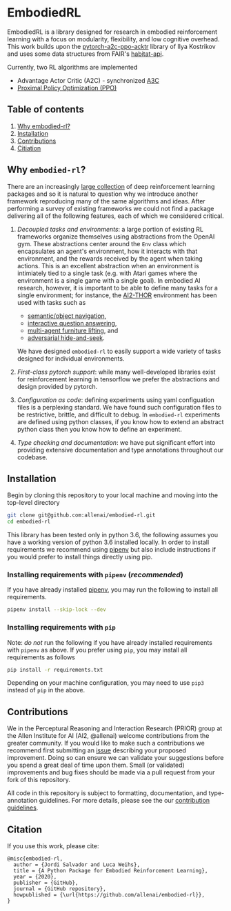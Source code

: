 # EmbodiedRL

EmbodiedRL is a library designed for research in embodied reinforcement learning with
a focus on modularity, flexibility, and low cognitive overhead. This work builds upon
the [pytorch-a2c-ppo-acktr](https://github.com/ikostrikov/pytorch-a2c-ppo-acktr-gail) 
library of Ilya Kostrikov and uses some data structures from FAIR's 
[habitat-api](https://github.com/facebookresearch/habitat-api).

Currently, two RL algorithms are implemented

* Advantage Actor Critic (A2C) - synchronized [A3C](https://arxiv.org/pdf/1602.01783v1.pdf)
* [Proximal Policy Optimization (PPO)](https://arxiv.org/pdf/1707.06347.pdf)

## Table of contents

1. [Why embodied-rl?](#why)
1. [Installation](#installation)
1. [Contributions](#contributions)
1. [Citiation](#citation)

## Why `embodied-rl`?

There are an increasingly 
[large collection](https://winderresearch.com/a-comparison-of-reinforcement-learning-frameworks-dopamine-rllib-keras-rl-coach-trfl-tensorforce-coach-and-more/) 
of deep reinforcement learning packages and so it is natural to question why we introduce another framework
reproducing many of the same algorithms and ideas. After performing a survey of existing frameworks we
could not find a package delivering all of the following features, each of which we considered critical.

1. *Decoupled tasks and environments*: a large portion of existing RL frameworks organize themselves using abstractions 
   from the OpenAI gym. These abstractions center around the `Env` class which encapsulates an agent's environment,
   how it interacts with that environment, and the rewards received by the agent when taking actions. This 
   is an excellent abstraction when an environment is intimiately tied to a single task (e.g. with Atari games
   where the environment is a single game with a single goal). In embodied AI research, however, it is important to be 
   able to define many tasks for a single environment; for instance, the [AI2-THOR](https://ai2thor.allenai.org/)
   environment has been used with tasks such as
   
    * [semantic/object navigation](https://arxiv.org/abs/1810.06543),
    * [interactive question answering](https://arxiv.org/abs/1712.03316),
    * [multi-agent furniture lifting](https://prior.allenai.org/projects/two-body-problem), and
    * [adversarial hide-and-seek](https://arxiv.org/abs/1912.08195).
   
   We have designed `embodied-rl` to easily support a wide variety of tasks designed for individual environments.
    
1. *First-class pytorch support*: while many well-developed libraries exist for reinforcement learning in 
   tensorflow we prefer the abstractions and design provided by pytorch.
1. *Configuration as code*: defining experiments using yaml configuation files is a perplexing standard. We have found
   such configuration files to be restrictive, brittle, and difficult to debug. In `embodied-rl` experiments are 
   defined using python classes, if you know how to extend an abstract python class then you know how to define an
   experiment.
1. *Type checking and documentation*: we have put significant effort into providing extensive documentation and type
   annotations throughout our codebase.


## Installation

Begin by cloning this repository to your local machine and moving into the top-level directory

```bash
git clone git@github.com:allenai/embodied-rl.git
cd embodied-rl
```

This library has been tested only in python 3.6, the following assumes you have a working
version of python 3.6 installed locally. In order to install requirements we recommend
using [pipenv](https://pipenv.kennethreitz.org/en/latest/) but also include instructions if
you would prefer to install things directly using pip.

### Installing requirements with `pipenv` (*recommended*)

If you have already installed [pipenv](https://pipenv.kennethreitz.org/en/latest/), you may
run the following to install all requirements.

```bash
pipenv install --skip-lock --dev
```

### Installing requirements with `pip`

Note: *do not* run the following if you have already installed requirements with `pipenv`
as above. If you prefer using `pip`, you may install all requirements as follows

```bash
pip install -r requirements.txt
```

Depending on your machine configuration, you may need to use `pip3` instead of `pip` in the
above.


## Contributions

We in the Perceptural Reasoning and Interaction Research (PRIOR) group at the
 Allen Institute for AI (AI2, @allenai) welcome contributions from the greater community. If
 you would like to make such a contributions we recommend first submitting an 
 [issue](https://github.com/allenai/embodied-rl/issues) describing your proposed improvement.
 Doing so can ensure we can validate your suggestions before you spend a great deal of time
 upon them. Small (or validated) improvements and bug fixes should be made via a pull request
 from your fork of this repository.
 
All code in this repository is subject to formatting, documentation, and type-annotation
guidelines. For more details, please see the our [contribution guidelines](./CONTRIBUTING.md).   
  
## Citation

If you use this work, please cite:

```text
@misc{embodied-rl,
  author = {Jordi Salvador and Luca Weihs},
  title = {A Python Package for Embodied Reinforcement Learning},
  year = {2020},
  publisher = {GitHub},
  journal = {GitHub repository},
  howpublished = {\url{https://github.com/allenai/embodied-rl}},
}

```
